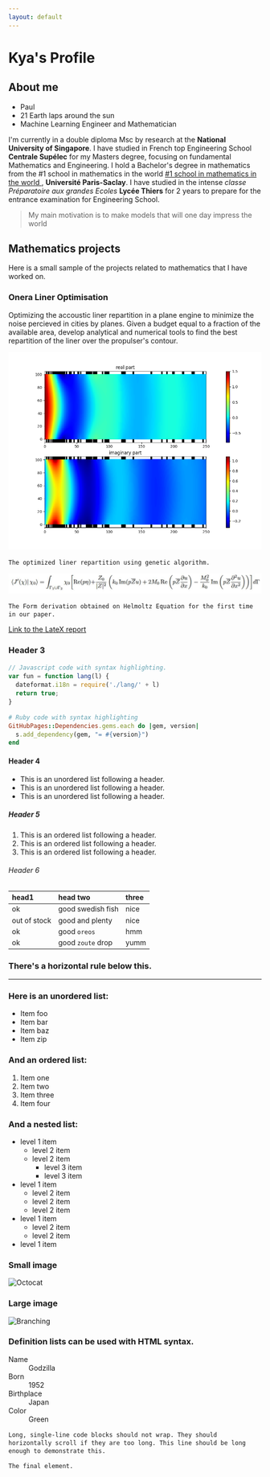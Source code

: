 ```yaml
---
layout: default
---
```


# Kya's Profile
## About me
* Paul
* 21 Earth laps around the sun
* Machine Learning Engineer and Mathematician


I'm currently in a double diploma Msc by research at the **National University of Singapore**. I have studied in French top Engineering School **Centrale Supélec** for my Masters degree, focusing on fundamental Mathematics and Engineering. I hold a Bachelor's degree in mathematics from the #1 school in mathematics in the world [#1 school in mathematics in the world ](https://www.shanghairanking.com/rankings/gras/2021/RS0101), **Université Paris-Saclay**. I have studied in the intense _classe Préparatoire aux grandes Ecoles_ **Lycée Thiers** for 2 years to prepare for the entrance examination for Engineering School.

> My main motivation is to make models that will one day impress the world

## Mathematics projects

Here is a small sample of the projects related to mathematics that I have worked on.

### Onera Liner Optimisation

Optimizing the accoustic liner repartition in a plane engine to minimize the noise percieved in cities by planes. Given a budget equal to a fraction of the available area, develop analytical and numerical tools to find the best repartition of the liner over the propulser's contour.

![Optimized Liner](liner_optimized_beta0.4.png)
```
The optimized liner repartition using genetic algorithm.
```

![Equation](equations8.JPG)
```
The Form derivation obtained on Helmoltz Equation for the first time in our paper.
```

[Link to the LateX report](https://xwkya.github.io/rapport_projet_S8(2).pdf)

### Header 3

```js
// Javascript code with syntax highlighting.
var fun = function lang(l) {
  dateformat.i18n = require('./lang/' + l)
  return true;
}
```

```ruby
# Ruby code with syntax highlighting
GitHubPages::Dependencies.gems.each do |gem, version|
  s.add_dependency(gem, "= #{version}")
end
```

#### Header 4

*   This is an unordered list following a header.
*   This is an unordered list following a header.
*   This is an unordered list following a header.

##### Header 5

1.  This is an ordered list following a header.
2.  This is an ordered list following a header.
3.  This is an ordered list following a header.

###### Header 6

| head1        | head two          | three |
|:-------------|:------------------|:------|
| ok           | good swedish fish | nice  |
| out of stock | good and plenty   | nice  |
| ok           | good `oreos`      | hmm   |
| ok           | good `zoute` drop | yumm  |

### There's a horizontal rule below this.

* * *

### Here is an unordered list:

*   Item foo
*   Item bar
*   Item baz
*   Item zip

### And an ordered list:

1.  Item one
1.  Item two
1.  Item three
1.  Item four

### And a nested list:

- level 1 item
  - level 2 item
  - level 2 item
    - level 3 item
    - level 3 item
- level 1 item
  - level 2 item
  - level 2 item
  - level 2 item
- level 1 item
  - level 2 item
  - level 2 item
- level 1 item

### Small image

![Octocat](https://github.githubassets.com/images/icons/emoji/octocat.png)

### Large image

![Branching](https://guides.github.com/activities/hello-world/branching.png)


### Definition lists can be used with HTML syntax.

<dl>
<dt>Name</dt>
<dd>Godzilla</dd>
<dt>Born</dt>
<dd>1952</dd>
<dt>Birthplace</dt>
<dd>Japan</dd>
<dt>Color</dt>
<dd>Green</dd>
</dl>

```
Long, single-line code blocks should not wrap. They should horizontally scroll if they are too long. This line should be long enough to demonstrate this.
```

```
The final element.
```
